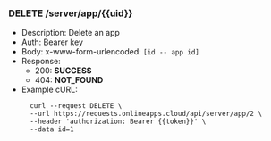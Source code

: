 ### DELETE /server/app/{{uid}}
- Description: Delete an app
- Auth: Bearer key
- Body: x-www-form-urlencoded: `[id -- app id]`
- Response:
    - 200: **SUCCESS**
    - 404: **NOT_FOUND**
- Example cURL:
  ```
    curl --request DELETE \
    --url https://requests.onlineapps.cloud/api/server/app/2 \
    --header 'authorization: Bearer {{token}}' \
    --data id=1